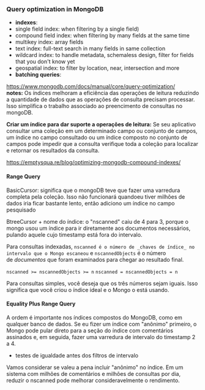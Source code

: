### Query optimization in MongoDB
- **indexes**: 
- single field index: when filtering by a single field)
- compound field index: when filtering by many fields at the same time
- multikey index: array fields
- text index: full-text search in many fields in same collection
- wildcard index: to handle metadata, schemaless design, filter for fields that you don't know yet
- geospatial index: to filter by location, near, intersection and more
- **batching queries**:

https://www.mongodb.com/docs/manual/core/query-optimization/ </br>
**notes:**
Os índices melhoram a eficiência das operações de leitura reduzindo a quantidade de dados que as operações de consulta precisam processar. Isso simplifica o trabalho associado ao preencimento de consultas no mongoDB.

**Criar um índice para dar suporte a operações de leitura:**
Se seu aplicativo consultar uma coleção em um determinado campo ou conjunto de campos, um índice no campo consultado ou um índice composto no conjunto de campos pode impedir que a consulta verifique toda a coleção para localizar e retornar os resultados da consulta.

https://emptysqua.re/blog/optimizing-mongodb-compound-indexes/
#### Range Query
BasicCursor: significa que o mongoDB teve que fazer uma varredura completa pela coleção. Isso não funcionará quandoeu tiver milhões de dados iria ficar bastante lento, então adiciono um índice no campo pesquisado

BtreeCursor + nome do índice: o "nscanned" caiu de 4 para 3, porque o mongo usou um índice para ir diretamente aos documentos necessários, pulando aquele cujo timestamp está fora do intervalo.

Para consultas indexadas, `nscanned é o número de _chaves de índice_ no intervalo que o Mongo escaneou` e `nscannedObjects` é o número de _documentos_ que foram examinados para chegar ao resultado final.

`nscanned >= nscannedObjects >= n`
`nscanned = nscannedObjects = n`

Para consultas simples, você deseja que os três números sejam iguais. Isso significa que você criou o índice ideal e o Mongo o está usando.

#### Equality Plus Range Query
A ordem é importante nos índices compostos do MongoDB, como em qualquer banco de dados. Se eu fizer um índice com "anônimo" primeiro, o Mongo pode pular direto para a seção do índice com comentários assinados e, em seguida, fazer uma varredura de intervalo do timestamp 2 a 4.

- testes de igualdade antes dos filtros de intervalo

Vamos considerar se valeu a pena incluir "anônimo" no índice. Em um sistema com milhões de comentários e milhões de consultas por dia, reduzir o nscanned pode melhorar consideravelmente o rendimento.


